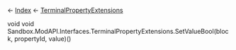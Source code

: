 ← [Index](Api-Index) ← [TerminalPropertyExtensions](Sandbox.ModAPI.Interfaces.TerminalPropertyExtensions)

void void Sandbox.ModAPI.Interfaces.TerminalPropertyExtensions.SetValueBool(block, propertyId, value)()